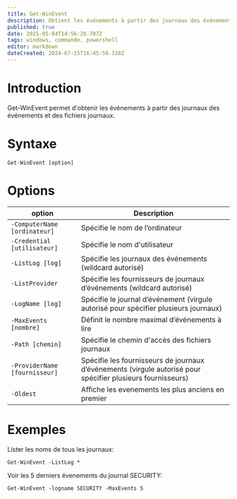 ```yaml
---
title: Get-WinEvent
description: Obtient les événements à partir des journaux des événements et des fichiers journaux
published: true
date: 2025-05-04T14:56:28.707Z
tags: windows, commande, powershell
editor: markdown
dateCreated: 2024-07-15T16:45:59.328Z
---
```


# Introduction

Get-WinEvent permet d'obtenir les événements à partir des journaux des événements et des fichiers journaux.

# Syntaxe

`Get-WinEvent [option]`

# Options

| option                        | Description                                                                                                 |
| ----------------------------- | ----------------------------------------------------------------------------------------------------------- |
| `-ComputerName [ordinateur]`  | Spécifie le nom de l’ordinateur                                                                             |
| `-Credential [utilisateur]`   | Spécifie le nom d'utilisateur                                                                               |
| `-ListLog [log]`              | Spécifie les journaux des événements (wildcard autorisé)                                                    |
| `-ListProvider`               | Spécifie les fournisseurs de journaux d’événements (wildcard autorisé)                                      |
| `-LogName [log]`              | Spécifie le journal d’événement (virgule autorisé pour spécifier plusieurs journaux)                        |
| `-MaxEvents [nombre]`         | Définit le nombre maximal d’événements à lire                                                               |
| `-Path [chemin]`              | Spécifie le chemin d'accès des fichiers journaux                                                            |
| `-ProviderName [fournisseur]` | Spécifie les fournisseurs de journaux d’événements (virgule autorisé pour spécifier plusieurs fournisseurs) |
| `-Oldest`                     | Affiche les evenements les plus anciens en premier                                                          |

# Exemples

Lister les noms de tous les journaux:

`Get-WinEvent -ListLog *`

Voir les 5 derniers évenements du journal SECURITY:

`Get-WinEvent -logname SECURITY -MaxEvents 5`
